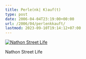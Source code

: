 ```yaml
---
title: Perle(nk| K)auf(t)
type: post
date: 2006-04-04T23:19:00+00:00
url: /2006/04/perlenkkauft/
lastmod: 2023-09-10T19:14:12+07:00
---
```

<div class="flickr">
  <a href="http://www.flickr.com/photos/schreibblogade/123562170/" title="Nathon Street Life"><img src="//static.flickr.com/40/123562170_64f2a17e61.jpg" alt="Nathon Street Life" /></a></p>

  <p>
    Nathon Street Life
  </p>
</div>
